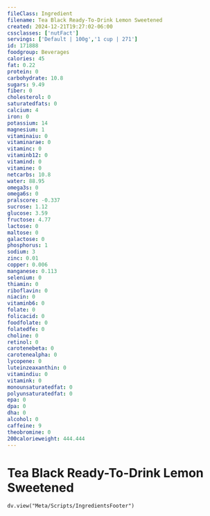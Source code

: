 ```yaml
---
fileClass: Ingredient
filename: Tea Black Ready-To-Drink Lemon Sweetened
created: 2024-12-21T19:27:02-06:00
cssclasses: ['nutFact']
servings: ['Default | 100g','1 cup | 271']
id: 171888
foodgroup: Beverages
calories: 45
fat: 0.22
protein: 0
carbohydrate: 10.8
sugars: 9.49
fiber: 0
cholesterol: 0
saturatedfats: 0
calcium: 4
iron: 0
potassium: 14
magnesium: 1
vitaminaiu: 0
vitaminarae: 0
vitaminc: 0
vitaminb12: 0
vitamind: 0
vitamine: 0
netcarbs: 10.8
water: 88.95
omega3s: 0
omega6s: 0
pralscore: -0.337
sucrose: 1.12
glucose: 3.59
fructose: 4.77
lactose: 0
maltose: 0
galactose: 0
phosphorus: 1
sodium: 3
zinc: 0.01
copper: 0.006
manganese: 0.113
selenium: 0
thiamin: 0
riboflavin: 0
niacin: 0
vitaminb6: 0
folate: 0
folicacid: 0
foodfolate: 0
folatedfe: 0
choline: 0
retinol: 0
carotenebeta: 0
carotenealpha: 0
lycopene: 0
luteinzeaxanthin: 0
vitamindiu: 0
vitamink: 0
monounsaturatedfat: 0
polyunsaturatedfat: 0
epa: 0
dpa: 0
dha: 0
alcohol: 0
caffeine: 9
theobromine: 0
200calorieweight: 444.444
---
```


# Tea Black Ready-To-Drink Lemon Sweetened

```dataviewjs
dv.view("Meta/Scripts/IngredientsFooter")
```